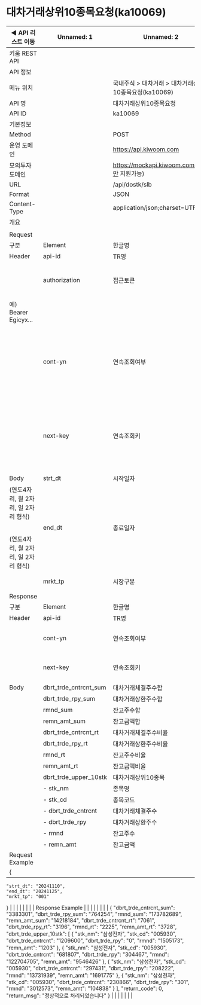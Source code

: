 # 대차거래상위10종목요청(ka10069)

| ◀ API 리스트 이동 | Unnamed: 1 | Unnamed: 2 | Unnamed: 3 | Unnamed: 4 | Unnamed: 5 | Unnamed: 6 |
| --- | --- | --- | --- | --- | --- | --- |
| 키움 REST API |  |  |  |  |  |  |
| API 정보 |  |  |  |  |  |  |
| 메뉴 위치 |  | 국내주식 > 대차거래 > 대차거래상위10종목요청(ka10069) |  |  |  |  |
| API 명 |  | 대차거래상위10종목요청 |  |  |  |  |
| API ID |  | ka10069 |  |  |  |  |
| 기본정보 |  |  |  |  |  |  |
| Method |  | POST |  |  |  |  |
| 운영 도메인 |  | https://api.kiwoom.com |  |  |  |  |
| 모의투자 도메인 |  | https://mockapi.kiwoom.com(KRX만 지원가능) |  |  |  |  |
| URL |  | /api/dostk/slb |  |  |  |  |
| Format |  | JSON |  |  |  |  |
| Content-Type |  | application/json;charset=UTF-8 |  |  |  |  |
| 개요 |  |  |  |  |  |  |
|  |  |  |  |  |  |  |
| Request |  |  |  |  |  |  |
| 구분 | Element | 한글명 | Type | Required | Length | Description |
| Header | api-id | TR명 | String | Y | 10 |  |
|  | authorization | 접근토큰 | String | Y | 1000 | 토큰 지정시 토큰타입("Bearer") 붙혀서 호출 
 예) Bearer Egicyx... |
|  | cont-yn | 연속조회여부 | String | N | 1 | 응답 Header의 연속조회여부값이 Y일 경우 다음데이터 요청시 응답 Header의 cont-yn값 세팅 |
|  | next-key | 연속조회키 | String | N | 50 | 응답 Header의 연속조회여부값이 Y일 경우 다음데이터 요청시 응답 Header의 next-key값 세팅 |
| Body | strt_dt | 시작일자 | String | Y | 8 | YYYYMMDD
(연도4자리, 월 2자리, 일 2자리 형식) |
|  | end_dt | 종료일자 | String | N | 8 | YYYYMMDD
(연도4자리, 월 2자리, 일 2자리 형식) |
|  | mrkt_tp | 시장구분 | String | Y | 3 | 001:코스피, 101:코스닥 |
| Response |  |  |  |  |  |  |
| 구분 | Element | 한글명 | Type | Required | Length | Description |
| Header | api-id | TR명 | String | Y | 10 |  |
|  | cont-yn | 연속조회여부 | String | N | 1 | 다음 데이터가 있을시 Y값 전달 |
|  | next-key | 연속조회키 | String | N | 50 | 다음 데이터가 있을시 다음 키값 전달 |
| Body | dbrt_trde_cntrcnt_sum | 대차거래체결주수합 | String | N |  |  |
|  | dbrt_trde_rpy_sum | 대차거래상환주수합 | String | N |  |  |
|  | rmnd_sum | 잔고주수합 | String | N |  |  |
|  | remn_amt_sum | 잔고금액합 | String | N |  |  |
|  | dbrt_trde_cntrcnt_rt | 대차거래체결주수비율 | String | N |  |  |
|  | dbrt_trde_rpy_rt | 대차거래상환주수비율 | String | N |  |  |
|  | rmnd_rt | 잔고주수비율 | String | N |  |  |
|  | remn_amt_rt | 잔고금액비율 | String | N |  |  |
|  | dbrt_trde_upper_10stk | 대차거래상위10종목 | LIST | N |  |  |
|  | - stk_nm | 종목명 | String | N | 40 |  |
|  | - stk_cd | 종목코드 | String | N | 20 |  |
|  | - dbrt_trde_cntrcnt | 대차거래체결주수 | String | N | 20 |  |
|  | - dbrt_trde_rpy | 대차거래상환주수 | String | N | 20 |  |
|  | - rmnd | 잔고주수 | String | N | 20 |  |
|  | - remn_amt | 잔고금액 | String | N | 20 |  |
| Request Example |  |  |  |  |  |  |
| {
    "strt_dt": "20241110",
    "end_dt": "20241125",
    "mrkt_tp": "001"
} |  |  |  |  |  |  |
| Response Example |  |  |  |  |  |  |
| {
    "dbrt_trde_cntrcnt_sum": "3383301",
    "dbrt_trde_rpy_sum": "764254",
    "rmnd_sum": "173782689",
    "remn_amt_sum": "14218184",
    "dbrt_trde_cntrcnt_rt": "7061",
    "dbrt_trde_rpy_rt": "3196",
    "rmnd_rt": "2225",
    "remn_amt_rt": "3728",
    "dbrt_trde_upper_10stk": [
        {
            "stk_nm": "삼성전자",
            "stk_cd": "005930",
            "dbrt_trde_cntrcnt": "1209600",
            "dbrt_trde_rpy": "0",
            "rmnd": "1505173",
            "remn_amt": "1203"
        },
        {
            "stk_nm": "삼성전자",
            "stk_cd": "005930",
            "dbrt_trde_cntrcnt": "681807",
            "dbrt_trde_rpy": "304467",
            "rmnd": "122704705",
            "remn_amt": "9546426"
        },
        {
            "stk_nm": "삼성전자",
            "stk_cd": "005930",
            "dbrt_trde_cntrcnt": "297431",
            "dbrt_trde_rpy": "208222",
            "rmnd": "13731939",
            "remn_amt": "1691775"
        },
        {
            "stk_nm": "삼성전자",
            "stk_cd": "005930",
            "dbrt_trde_cntrcnt": "230866",
            "dbrt_trde_rpy": "301",
            "rmnd": "3012573",
            "remn_amt": "104838"
        }
    ],
    "return_code": 0,
    "return_msg": "정상적으로 처리되었습니다"
} |  |  |  |  |  |  |
